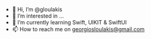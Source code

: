- 👋 Hi, I’m @gloulakis
- 👀 I’m interested in ...
- 🌱 I’m currently learning Swift, UIKIT & SwiftUI
- 📫 How to reach me on georgiosloulakis@gmail.com

<!---
gloulakis/gloulakis is a ✨ special ✨ repository because its `README.md` (this file) appears on your GitHub profile.
You can click the Preview link to take a look at your changes.
--->
